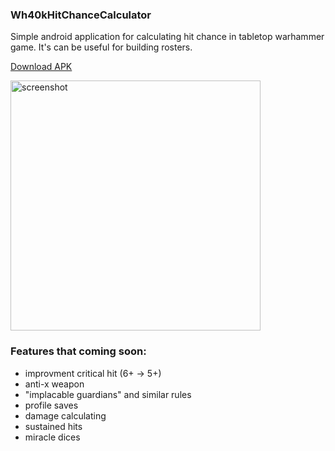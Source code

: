 ### Wh40kHitChanceCalculator
Simple android application for calculating hit chance in tabletop warhammer game. It's can be useful for building rosters.

[Download APK](https://github.com/mikhaylenko-nikita-sergeevich/WH-40k-Hit-Chance-Calculator/releases/latest)

<img src="https://github.com/mikhaylenko-nikita-sergeevich/WH-40k-Hit-Chance-Calculator/assets/56098465/a6bea7c4-3997-45b8-868c-eacfed5d0a32.png" alt="screenshot" width="400"/>



### Features that coming soon:
- improvment critical hit (6+ -> 5+)
- anti-x weapon
- "implacable guardians" and similar rules
- profile saves
- damage calculating
- sustained hits 
- miracle dices
